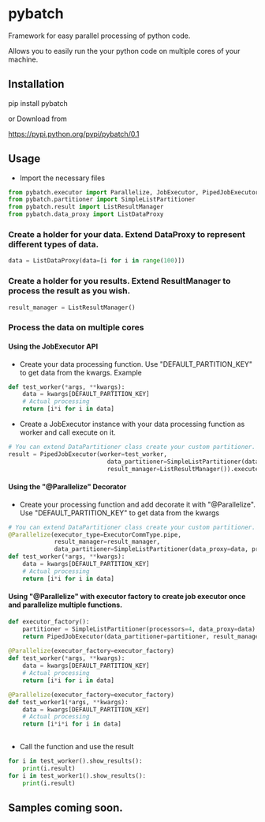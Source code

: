 # pybatch
Framework  for easy parallel processing of python code.

Allows you to easily run the your python code on multiple cores of your machine.

## Installation

pip install pybatch

or Download from

https://pypi.python.org/pypi/pybatch/0.1

## Usage

* Import the necessary files
```python
from pybatch.executor import Parallelize, JobExecutor, PipedJobExecutor, DEFAULT_PARTITION_KEY
from pybatch.partitioner import SimpleListPartitioner
from pybatch.result import ListResultManager
from pybatch.data_proxy import ListDataProxy
```
### Create a holder for your data. Extend DataProxy to represent different types of data.

```python
data = ListDataProxy(data=[i for i in range(100)])
```
### Create a holder for you results. Extend ResultManager to process the result as you wish. 

```python
result_manager = ListResultManager()
```
### Process the data on multiple cores

#### Using the JobExecutor API

* Create your data processing function. Use "DEFAULT_PARTITION_KEY" to get data from the kwargs. Example

```python
def test_worker(*args, **kwargs):
    data = kwargs[DEFAULT_PARTITION_KEY]
    # Actual processing
    return [i*i for i in data]

```

* Create a JobExecutor instance with your data processing function as worker and call execute on it.

```python
# You can extend DataPartitioner class create your custom partitioner.
result = PipedJobExecutor(worker=test_worker,
                            data_partitioner=SimpleListPartitioner(data_proxy=Data, processors=4),
                            result_manager=ListResultManager()).execute().show_results()
```

#### Using the "@Parallelize" Decorator

* Create your processing function and add decorate it with "@Parallelize". Use "DEFAULT_PARTITION_KEY" to get data from the kwargs

```python
# You can extend DataPartitioner class create your custom partitioner.
@Parallelize(executor_type=ExecutorCommType.pipe,
             result_manager=result_manager,
             data_partitioner=SimpleListPartitioner(data_proxy=data, processors=4))
def test_worker(*args, **kwargs):
    data = kwargs[DEFAULT_PARTITION_KEY]
    # Actual processing
    return [i*i for i in data]
```
#### Using "@Parallelize" with executor factory to create job executor once and parallelize multiple functions.

```python
def executor_factory():
    partitioner = SimpleListPartitioner(processors=4, data_proxy=data)
    return PipedJobExecutor(data_partitioner=partitioner, result_manager=result_manager)
    
@Parallelize(executor_factory=executor_factory)
def test_worker(*args, **kwargs):
    data = kwargs[DEFAULT_PARTITION_KEY]
    # Actual processing
    return [i*i for i in data]

@Parallelize(executor_factory=executor_factory)
def test_worker1(*args, **kwargs):
    data = kwargs[DEFAULT_PARTITION_KEY]
    # Actual processing
    return [i*i*i for i in data]
 
```

* Call the function and use the result

```python
for i in test_worker().show_results():
    print(i.result)
for i in test_worker1().show_results():
    print(i.result)
```

## Samples coming soon.
